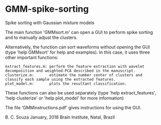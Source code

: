 # GMM-spike-sorting
Spike sorting with Gaussian mixture models

The main function 'GMMsort.m' can open a GUI to perform spike sorting and to manually adjust the clusters. 

Alternatively, the function can sort waveforms without opening the GUI (type 'help GMMsort' for help and examples). 
In this case, it uses three other important functions: 

    extract_features.m: perform the feature extraction with wavelet decomposition and weighted-PCA described in the manuscript.
    clusterize.m:       estimate the number center of clusters and classify each sample using the extracted features.
    plot_model.m:       plots the resultant classification.

These functions can also be used separately (type 'help extract_features', 'help clusterize' or 'help plot_model' for more information)

The file 'GMMinstructions.pdf' gives instructions for using the GUI.


B. C. Souza January, 2018
Brain Institute, Natal, Brazil
